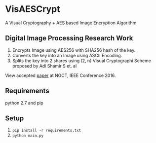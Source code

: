 # VisAESCrypt

A Visual Cryptography + AES based Image Encryption Algorithm

## Digital Image Processing Research Work

1. Encrypts Image using AES256 with SHA256 hash of the key.
2. Converts the key into an Image using ASCII Encoding.
3. Splits the key into 2 shares using (2, n) Visual Cryptographi Scheme proposed by Adi Shamir S et. al

View accepted [paper](http://ngct2016.ngct.org/Schedule) at NGCT, IEEE Conference 2016.

## Requirements

python 2.7 and pip

## Setup

1. `pip install -r requirements.txt`
2. `python main.py`
